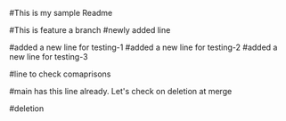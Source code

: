 
#This is my sample Readme

#This is feature a branch
#newly added line

#added a new line for testing-1
#added a new line for testing-2
#added a new line for testing-3

#line to check comaprisons

#main has this line already. Let's check on deletion at merge

#deletion


